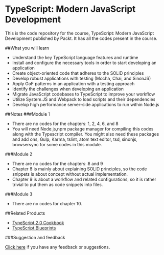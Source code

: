 # TypeScript: Modern JavaScript Development

This is the code repository for the course, TypeScript: Modern JavaScript Development published by Packt. It has all the codes present in the course.

##What you will learn

* Understand the key TypeScript language features and runtime
* Install and configure the necessary tools in order to start developing an application
* Create object-oriented code that adheres to the SOLID principles
* Develop robust applications with testing (Mocha, Chai, and SinonJS)
* Apply GoF patterns in an application with a testing approach
* Identify the challenges when developing an application
* Migrate JavaScript codebases to TypeScript to improve your workflow
* Utilize System.JS and Webpack to load scripts and their dependencies
* Develop high performance server-side applications to run within Node.js

##Notes
###Module 1
* There are no codes for the chapters: 1, 2, 4, 6, and 8
* You will need Node.js,npm package manager for compiling this codes along with the Typescript compiler. You might also need these packages and add ons, Gulp, Karma, tslint, atom text editor, tsd, sinonjs, browsersync for some codes in this module.

###Module 2
* There are no codes for the chapters: 8 and 9
* Chapter 8 is mainly about explaining SOLID principles, so the code snippets is about concept without actual implementation.
* Chapter 9 is about a workflow and related configurations, so it is rather trivial to put them as code snippets into files.

###Module 3
* There are no codes for chapter 10.

##Related Products
* [TypeScript 2.0 Cookbook](https://www.packtpub.com/web-development/typescript-20-cookbook?utm_source=github&utm_campaign=9781782175612&utm_medium=repository)
* [TypeScript Blueprints](https://www.packtpub.com/application-development/typescript-blueprints?utm_source=github&utm_campaign=9781785887017&utm_medium=repository)

###Suggestion and feedback

[Click here](https://docs.google.com/forms/d/e/1FAIpQLSe5qwunkGf6PUvzPirPDtuy1Du5Rlzew23UBp2S-P3wB-GcwQ/viewform) if you have any feedback or suggestions.
